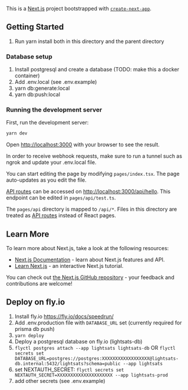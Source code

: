 This is a [Next.js](https://nextjs.org/) project bootstrapped with [`create-next-app`](https://github.com/vercel/next.js/tree/canary/packages/create-next-app).

## Getting Started

1. Run yarn install both in this directory and the parent directory

### Database setup

1. Install postgresql and create a database (TODO: make this a docker container)
2. Add .env.local (see .env.example)
3. yarn db:generate:local
4. yarn db:push:local

### Running the development server

First, run the development server:

```bash
yarn dev
```

Open [http://localhost:3000](http://localhost:3000) with your browser to see the result.

In order to receive webhook requests, make sure to run a tunnel such as ngrok and update your .env.local file.

You can start editing the page by modifying `pages/index.tsx`. The page auto-updates as you edit the file.

[API routes](https://nextjs.org/docs/api-routes/introduction) can be accessed on [http://localhost:3000/api/hello](http://localhost:3000/api/test). This endpoint can be edited in `pages/api/test.ts`.

The `pages/api` directory is mapped to `/api/*`. Files in this directory are treated as [API routes](https://nextjs.org/docs/api-routes/introduction) instead of React pages.

## Learn More

To learn more about Next.js, take a look at the following resources:

- [Next.js Documentation](https://nextjs.org/docs) - learn about Next.js features and API.
- [Learn Next.js](https://nextjs.org/learn) - an interactive Next.js tutorial.

You can check out [the Next.js GitHub repository](https://github.com/vercel/next.js/) - your feedback and contributions are welcome!

## Deploy on fly.io

1. Install fly.io https://fly.io/docs/speedrun/
2. Add .env.production file with `DATABASE_URL` set (currently required for prisma db push)
3. `yarn deploy`
4. Deploy a postgresql database on fly.io (lightsats-db)
5. `flyctl postgres attach --app lightsats lightsats-db` OR `flyctl secrets set DATABASE_URL=postgres://postgres:XXXXXXXXXXXXXXXXXX@lightsats-db.internal:5432/lightsats?schema=public --app lightsats`
6. set NEXTAUTH_SECRET: `flyctl secrets set NEXTAUTH_SECRET=XXXXXXXXXXXXXXXXXXXXX --app lightsats-prod`
7. add other secrets (see .env.example)
